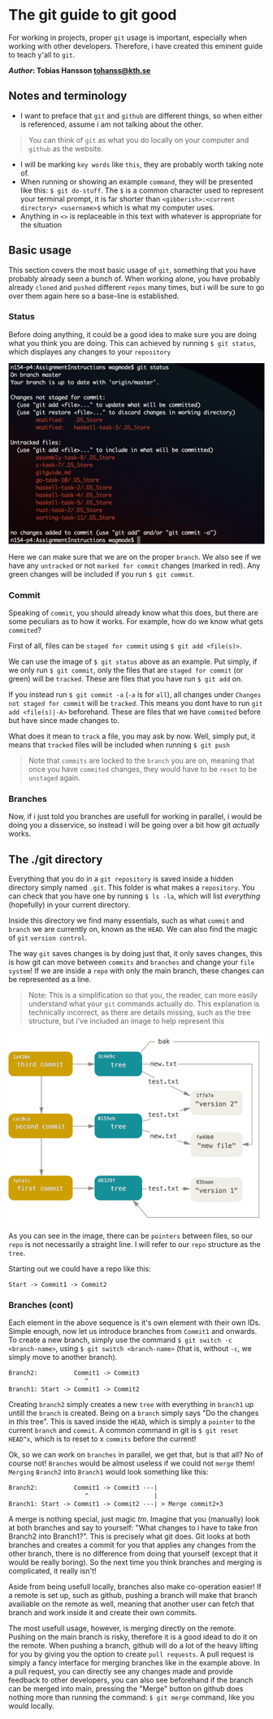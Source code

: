 # The git guide to git good
For working in projects, proper `git` usage is important, especially when working with other developers. Therefore, i have created this eminent guide to teach y'all to `git`.

**_Author_: Tobias Hansson <tohanss@kth.se>**

## Notes and terminology
* I want to preface that `git` and `github` are different things, so when either is referenced, assume i am not talking about the other.
> You can think of `git` as what you do locally on your computer and `github` as the website.
* I will be marking `key words` like `this`, they are probably worth taking note of.
* When running or showing an example `command`, they will be presented like this: `$ git do-stuff`. The `$` is a common character used to represent your terminal prompt, it is far shorter than `<gibberish>:<current directory> <username>$` which is what my computer uses.
* Anything in `<>` is replaceable in this text with whatever is appropriate for the situation

## Basic usage
This section covers the most basic usage of `git`, something that you have probably already seen a bunch of. When working alone, you have probably already `cloned` and `pushed` different `repos` many times, but i will be sure to go over them again here so a base-line is established.

### Status
Before doing anything, it could be a good idea to make sure you are doing what you think you are doing. This can achieved by running `$ git status`, which displayes any changes to your `repository`

![Git status](images/git_status.png)

Here we can make sure that we are on the proper `branch`. We also see if we have any `untracked` or not `marked for commit` changes (marked in red). Any green changes will be included if you run `$ git commit`. 

### Commit
Speaking of `commit`, you should already know what this does, but there are some peculiars as to how it works. For example, how do we know what gets `commited`? 

First of all, files can be `staged for commit` using `$ git add <file(s)>`. 

We can use the image of `$ git status` above as an example. Put simply, if we only run `$ git commit`, only the files that are `staged for commit` (or green) will be `tracked`. These are files that you have run `$ git add` on. 

If you instead run `$ git commit -a` (`-a` is for `all`), all changes under `Changes not staged for commit` will be `tracked`. This means you dont have to run `git add <file(s)|-A>` beforehand. These are files that we have `commited` before but have since made changes to.

What does it mean to `track` a file, you may ask by now. Well, simply put, it means that `tracked` files will be included when running `$ git push`

> Note that `commits` are locked to the `branch` you are on, meaning that once you have `commited` changes, they would have to be `reset` to be `unstaged` again.

### Branches
Now, if i just told you branches are usefull for working in parallel, i would be doing you a disservice, so instead i will be going over a bit how git _actually_ works.

## The ./git directory
Everything that you do in a `git repository` is saved inside a hidden directory simply named `.git`. This folder is what makes a `repository`. You can check that you have one by running `$ ls -la`, which will list _everything_ (hopefully) in your current directory.

Inside this directory we find many essentials, such as what `commit` and `branch` we are currently on, known as the `HEAD`. We can also find the magic of `git` `version control`.

The way `git` saves changes is by doing just that, it only saves changes, this is how git can move between `commits` and `branches` and change your `file system`! If we are inside a `repo` with only the main branch, these changes can be represented as a line. 

> Note: This is a simplification so that you, the reader, can more easily understand what your `git` commands actually do. This explanation is technically incorrect, as there are details missing, such as the tree structure, but i've included an image to help represent this

![Git Tree](images/git_structure.png)

As you can see in the image, there can be `pointers` between files, so our `repo` is not necessarily a straight line. I will refer to our `repo` structure as the `tree`.

Starting out we could have a repo like this:

```
Start -> Commit1 -> Commit2
```

### Branches (cont)

Each element in the above sequence is it's own element with their own IDs. Simple enough, now let us introduce branches from `Commit1` and onwards. To create a new branch, simply use the command `$ git switch -c <branch-name>`, using `$ git switch <branch-name>` (that is, without `-c`, we simply move to another branch).

```
Branch2:          Commit1 -> Commit3
                     ^
Branch1: Start -> Commit1 -> Commit2
```

Creating `branch2` simply creates a new `tree` with everything in `branch1` up untill the `branch` is created. Being on a `branch` simply says "Do the changes in _this_ tree". This is saved inside the `HEAD`, which is simply a `pointer` to the current `branch` and `commit`. A common command in git is `$ git reset HEAD^x`, which is to reset to x `commits` before the current!

Ok, so we can work on `branches` in parallel, we get that, but is that all? No of course not! `Branches` would be almost useless if we could not `merge` them! `Merging` `Branch2` into `Branch1` would look something like this:

```
Branch2:          Commit1 -> Commit3 ---|
                     ^                  | 
Branch1: Start -> Commit1 -> Commit2 ---| > Merge commit2+3
```

A merge is nothing special, just magic _tm_. Imagine that you (manually) look at both branches and say to yourself: "What changes to i have to take fron Branch2 into Branch1?". This is precisely what git does. Git looks at both branches and creates a commit for you that applies any changes from the other branch, there is no difference from doing that yourself (except that it would be really boring). So the next time you think branches and merging is complicated, it really isn't!

Aside from being usefull locally, branches also make co-operation easier! If a remote is set up, such as github, pushing a branch will make that branch availiable on the remote as well, meaning that another user can fetch that branch and work inside it and create their own commits. 

The most usefull usage, however, is merging directly on the remote. Pushing on the main branch is risky, therefore it is a good idead to do it on the remote. When pushing a branch, github will do a lot of the heavy lifting for you by giving you the option to create `pull requests`. A pull request is simply a fancy interface for merging branches like in the example above. In a pull request, you can directly see any changes made and provide feedback to other developers, you can also see beforehand if the branch can be merged into main, pressing the "Merge" button on github does nothing more than running the command: `$ git merge` command, like you would locally.